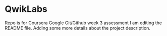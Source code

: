 # QwikLabs
Repo is for Coursera Google Git/Github week 3 assessment
I am editing the README file. Adding some more details about the project description.
